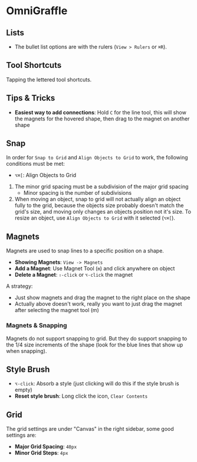 # OmniGraffle

## Lists

- The bullet list options are with the rulers (`View > Rulers` or `⌘R`).

## Tool Shortcuts

Tapping the lettered tool shortcuts.

## Tips & Tricks

* **Easiest way to add connections**: Hold `C` for the line tool, this will show the magnets for the hovered shape, then drag to the magnet on another shape

## Snap

In order for `Snap to Grid` and `Align Objects to Grid` to work, the following conditions must be met:

* `⌥⌘[`: Align Objects to Grid

1. The minor grid spacing must be a subdivision of the major grid spacing
	* Minor spacing is the number of subdivisions
2. When moving an object, snap to grid will not actually align an object fully to the grid, because the objects size probably doesn't match the grid's size, and moving only changes an objects position not it's size. To resize an object, use `Align Objects to Grid` with it selected (`⌥⌘[`).

## Magnets

Magnets are used to snap lines to a specific position on a shape.

* **Showing Magnets**: `View -> Magnets`
* **Add a Magnet**: Use Magnet Tool (`m`) and click anywhere on object
* **Delete a Magnet**: `⇧-click` or `⌥-click` the magnet

A strategy:

* Just show magnets and drag the magnet to the right place on the shape
* Actually above doesn't work, really you want to just drag the magnet after selecting the magnet tool (m)

### Magnets & Snapping

Magnets do not support snapping to grid. But they do support snapping to the 1/4 size increments of the shape (look for the blue lines that show up when snapping).

## Style Brush

* `⌥-click`: Absorb a style (just clicking will do this if the style brush is empty)
* **Reset style brush**: Long click the icon, `Clear Contents`

## Grid

The grid settings are under "Canvas" in the right sidebar, some good settings are:

- **Major Grid Spacing**: `40px`
- **Minor Grid Steps**: `4px`
